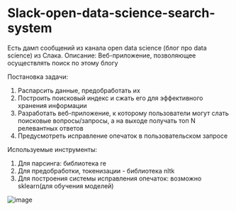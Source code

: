 # Slack-open-data-science-search-system
Есть дамп сообщений из канала open data science (блог про data science) из Слака.
Описание: Веб-приложение, позволяющее осуществлять поиск по этому блогу

Постановка задачи:
1. Распарсить данные, предобработать их
2. Построить поисковый индекс и сжать его для эффективного хранения информации
3. Разработать веб-приложение, к которому пользователи могут слать поисковые вопросы/запросы, а на выходе получать топ N релевантных ответов
4. Предусмотреть исправление опечаток в пользовательском запросе

Используемые инструменты:
1. Для парсинга: библиотека re
2. Для предобработки, токенизации - библиотека nltk
3. Для построения системы исправления опечаток: возможно sklearn(для обучения моделей)


![image](https://user-images.githubusercontent.com/74496817/228052382-f99e3c1e-601c-480c-a888-cd6e71f91712.png)
